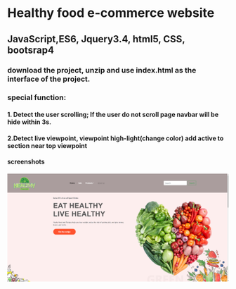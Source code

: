 # Healthy food e-commerce website

## JavaScript,ES6, Jquery3.4, html5, CSS, bootsrap4

### download the project, unzip and use index.html as the interface of the project.

### special function:

#### 1. Detect the user scrolling; If the user do not scroll page navbar will be hide within 3s.

#### 2.Detect live viewpoint, viewpoint high-light(change color) add active to section near top viewpoint

#### screenshots
![](/screenshot/pic1.png)
